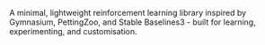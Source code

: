 A minimal, lightweight reinforcement learning library inspired by Gymnasium, PettingZoo, and Stable Baselines3 - built for learning, experimenting, and customisation.
